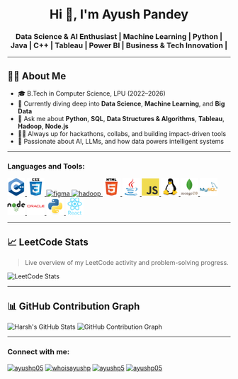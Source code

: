 <h1 align="center">Hi 👋, I'm Ayush Pandey</h1>
<h3 align="center"> Data Science & AI Enthusiast | Machine Learning | Python | Java | C++ | Tableau | Power BI | Business & Tech Innovation |</h3>

---


## 🧑‍💻 About Me

- 🎓 B.Tech in Computer Science, LPU (2022–2026)
- 🌱 Currently diving deep into **Data Science**, **Machine Learning**, and **Big Data**
- 💬 Ask me about **Python**, **SQL**, **Data Structures & Algorithms**, **Tableau**, **Hadoop**, **Node.js**
- 👨‍💻 Always up for hackathons, collabs, and building impact-driven tools
- 🧠 Passionate about AI, LLMs, and how data powers intelligent systems


---



<h3 align="left">Languages and Tools:</h3>
<p align="left"> <a href="https://www.w3schools.com/cpp/" target="_blank" rel="noreferrer"> <img src="https://raw.githubusercontent.com/devicons/devicon/master/icons/cplusplus/cplusplus-original.svg" alt="cplusplus" width="40" height="40"/> </a> <a href="https://www.w3schools.com/css/" target="_blank" rel="noreferrer"> <img src="https://raw.githubusercontent.com/devicons/devicon/master/icons/css3/css3-original-wordmark.svg" alt="css3" width="40" height="40"/> </a> <a href="https://www.figma.com/" target="_blank" rel="noreferrer"> <img src="https://www.vectorlogo.zone/logos/figma/figma-icon.svg" alt="figma" width="40" height="40"/> </a> <a href="https://hadoop.apache.org/" target="_blank" rel="noreferrer"> <img src="https://www.vectorlogo.zone/logos/apache_hadoop/apache_hadoop-icon.svg" alt="hadoop" width="40" height="40"/> </a> <a href="https://www.w3.org/html/" target="_blank" rel="noreferrer"> <img src="https://raw.githubusercontent.com/devicons/devicon/master/icons/html5/html5-original-wordmark.svg" alt="html5" width="40" height="40"/> </a> <a href="https://www.java.com" target="_blank" rel="noreferrer"> <img src="https://raw.githubusercontent.com/devicons/devicon/master/icons/java/java-original.svg" alt="java" width="40" height="40"/> </a> <a href="https://developer.mozilla.org/en-US/docs/Web/JavaScript" target="_blank" rel="noreferrer"> <img src="https://raw.githubusercontent.com/devicons/devicon/master/icons/javascript/javascript-original.svg" alt="javascript" width="40" height="40"/> </a> <a href="https://www.linux.org/" target="_blank" rel="noreferrer"> <img src="https://raw.githubusercontent.com/devicons/devicon/master/icons/linux/linux-original.svg" alt="linux" width="40" height="40"/> </a> <a href="https://www.mongodb.com/" target="_blank" rel="noreferrer"> <img src="https://raw.githubusercontent.com/devicons/devicon/master/icons/mongodb/mongodb-original-wordmark.svg" alt="mongodb" width="40" height="40"/> </a> <a href="https://www.mysql.com/" target="_blank" rel="noreferrer"> <img src="https://raw.githubusercontent.com/devicons/devicon/master/icons/mysql/mysql-original-wordmark.svg" alt="mysql" width="40" height="40"/> </a> <a href="https://nodejs.org" target="_blank" rel="noreferrer"> <img src="https://raw.githubusercontent.com/devicons/devicon/master/icons/nodejs/nodejs-original-wordmark.svg" alt="nodejs" width="40" height="40"/> </a> <a href="https://www.oracle.com/" target="_blank" rel="noreferrer"> <img src="https://raw.githubusercontent.com/devicons/devicon/master/icons/oracle/oracle-original.svg" alt="oracle" width="40" height="40"/> </a> <a href="https://www.python.org" target="_blank" rel="noreferrer"> <img src="https://raw.githubusercontent.com/devicons/devicon/master/icons/python/python-original.svg" alt="python" width="40" height="40"/> </a> <a href="https://reactjs.org/" target="_blank" rel="noreferrer"> <img src="https://raw.githubusercontent.com/devicons/devicon/master/icons/react/react-original-wordmark.svg" alt="react" width="40" height="40"/> </a> </p>

---

## 📈 LeetCode Stats

> Live overview of my LeetCode activity and problem-solving progress.

![LeetCode Stats](https://leetcard.jacoblin.cool/ayushp5?theme=dark&font=baloo&ext=activity)

---


## 📊 GitHub Contribution Graph

![Harsh's GitHub Stats](https://github-readme-streak-stats.herokuapp.com/?user=ayushp05&theme=tokyonight&hide_border=true)
![GitHub Contribution Graph](https://github-readme-activity-graph.vercel.app/graph?username=ayushp05&theme=tokyo-night&hide_border=true)

---

<h3 align="left">Connect with me:</h3>
<p align="left">
<a href="https://linkedin.com/in/ayushp05" target="blank"><img align="center" src="https://raw.githubusercontent.com/rahuldkjain/github-profile-readme-generator/master/src/images/icons/Social/linked-in-alt.svg" alt="ayushp05" height="30" width="40" /></a>
<a href="https://instagram.com/whoisayushp" target="blank"><img align="center" src="https://raw.githubusercontent.com/rahuldkjain/github-profile-readme-generator/master/src/images/icons/Social/instagram.svg" alt="whoisayushp" height="30" width="40" /></a>
<a href="https://www.leetcode.com/ayushp5" target="blank"><img align="center" src="https://raw.githubusercontent.com/rahuldkjain/github-profile-readme-generator/master/src/images/icons/Social/leet-code.svg" alt="ayushp5" height="30" width="40" /></a>
<a href="https://auth.geeksforgeeks.org/user/ayushp05" target="blank"><img align="center" src="https://raw.githubusercontent.com/rahuldkjain/github-profile-readme-generator/master/src/images/icons/Social/geeks-for-geeks.svg" alt="ayushp05" height="30" width="40" /></a>
</p>


